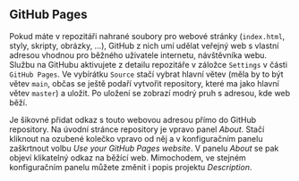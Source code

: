 ## GitHub Pages

Pokud máte v repozitáři nahrané soubory pro webové stránky (`index.html`, styly, skripty, obrázky, …), GitHub z nich umí udělat veřejný web s vlastní adresou vhodnou pro běžného uživatele internetu, návštěvníka webu. Službu na GitHubu aktivujete z detailu repozitáře v záložce `Settings` v části `GitHub Pages`. Ve vybírátku `Source` stačí vybrat hlavní větev (měla by to být větev `main`, občas se ještě podaří vytvořit repository, které ma jako hlavní větev `master`) a uložit. Po uložení se zobrazí modrý pruh s adresou, kde web běží.

Je šikovné přidat odkaz s touto webovou adresou přímo do GitHub repository.
Na úvodní stránce repository je vpravo panel _About_.
Stačí kliknout na ozubené kolečko vpravo od něj a v konfiguračním panelu zaškrtnout volbu _Use your GitHub Pages website_.
V panelu _About_ se pak objeví klikatelný odkaz na běžící web.
Mimochodem, ve stejném konfiguračním panelu můžete změnit i popis projektu _Description_.
